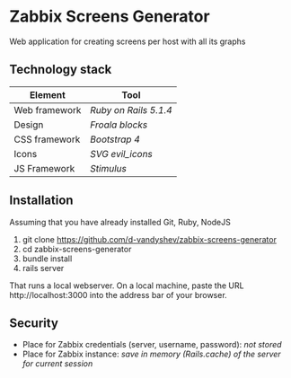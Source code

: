 # Zabbix Screens Generator

Web application for creating screens per host with all its graphs

## Technology stack

| Element       | Tool                  |
| ------------- | --------------------  |
| Web framework | _Ruby on Rails 5.1.4_ |
| Design        | _Froala blocks_       |
| CSS framework | _Bootstrap 4_         |
| Icons         | _SVG evil_icons_      |
| JS Framework  | _Stimulus_            |

## Installation
 
Assuming that you have already installed Git, Ruby, NodeJS

1. git clone https://github.com/d-vandyshev/zabbix-screens-generator
1. cd zabbix-screens-generator
1. bundle install
1. rails server

That runs a local webserver. On a local machine, paste the URL http://localhost:3000 into the address bar of your browser.

## Security

* Place for Zabbix credentials (server, username, password): _not stored_
* Place for Zabbix instance: _save in memory (Rails.cache) of the server for current session_
